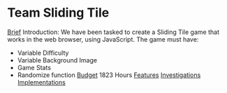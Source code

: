  # Team Sliding Tile
 
 [Brief](https://github.com/SlidingTile/SlidingTileRep/blob/master/docs/brief/SlidingTileBrief.pdf)
 Introduction:
 We have been tasked to create a Sliding Tile game that works in the web browser, using JavaScript.
 The game must have:
 - Variable Difficulty
 - Variable Background Image
 - Game Stats
 - Randomize function
 [Budget](https://github.com/SlidingTile/SlidingTileRep/blob/master/docs/budget/effort_committment.xlsx) 1823 Hours
 [Features](https://trello.com/b/mXhTkLfn/features)
 [Investigations](https://trello.com/b/BSRnrgJ9/investigations)
 [Implementations](https://trello.com/b/4bCL2Ix8/implementations)